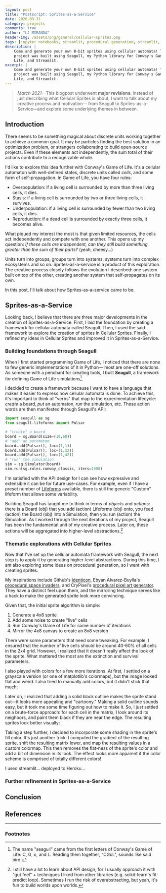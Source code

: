 ```yaml
---
layout: post
title: "Postscript: Sprites-as-a-Service"
date: 2020-03-31
category: projects
comments: true
author: "LJ MIRANDA"
header-img: /assets/png/general/cellular-sprites.png
tags: [jupyter notebooks, streamlit, procedural generation, streamlit, seagull, cellular automata, pixel art, 8-bit, sprites]
description: |
    Come and generate your own 8-bit sprites using cellular automata! This
    project was built using Seagull, my Python library for Conway's Game of
    Life, and Streamlit.
excerpt: |
    Come and generate your own 8-bit sprites using cellular automata! This
    project was built using Seagull, my Python library for Conway's Game of
    Life, and Streamlit.
---
```


> *March 2021*&mdash;This blogpost underwent **major revisions**. Instead of just describing what
> Cellular Sprites is about, I want to talk about my creative process and
> motivation&mdash; from Seagull to Sprites-as-a-Service&mdash;and explore some
> underlying themes in between.

## Introduction

There seems to be something magical about discrete units working together to
achieve a common goal. It may be particles finding the best solution in an
optimization problem, or strangers collaborating to build open-source projects.
Even if these elements act independently, the sum total of their actions
contribute to a recognizable whole.

<!-- TODO: ASSETS maybe GIF of particles from pyswarms, and open-source stuff -->

I'd like to explore this idea further with Conway's Game of Life. It's a
cellular automaton with well-defined states, discrete units called *cells*, and
some form of self-propagation. In Game of Life, you have four rules:
* Overpopulation: if a living cell is surrounded by more than three living cells, it dies.
* Stasis: if a living cell is surrounded by two or three living cells, it survives.
* Underpopulation: if a living cell is surrounded by fewer than two living cells, it dies.
* Reproduction: if a dead cell is surrounded by exactly three cells, it becomes alive.

<!-- TODO: CITE cite jakevdp blogpost -->

What piqued my interest the most is that given limited resources, the cells act
independently and compete with one another. This opens up my question: *if
these cells are independent, can they still build something greater than the
sum of their parts?* (yeah, cheesy...)

Units turn into groups, groups turn into systems, systems turn into complex
ecosystems and so on. Sprites-as-a-service is a product of this exploration.
The creative process closely follows the evolution I described: one system
built on top of the other, creating another system that self-propagates on its
own. 

In this post, I'll talk about how Sprites-as-a-service came to be. 

## Sprites-as-a-Service

Looking back, I believe that there are three major developments in the creation
of Sprites-as-a-Service. First, I laid the foundation by creating a framework
for cellular automata called Seagull. Then, I used the said framework to
explore the creation of sprites in Cellular Sprites. Finally, I refined my
ideas in Cellular Sprites and improved it in Sprites-as-a-Service.

<!-- TODO: show logos and maybe changes in UI -->


### Building foundations through Seagull

When I first started programming Game of Life, I noticed that there are none to
few generic implementations of it in Python&mdash; most are one-off solutions.
As someone with a penchant for creating tools, I built **Seagull**, a
framework for defining Game of Life simulations[^1]. 

I decided to create a framework because I want to have a language that makes it
easier to express how cellular automata is done. To achieve this, it's
important to think of "verbs" that map to the experimentation lifecycle:
*create* a board, *put* an automaton, *run* the simulation, etc. These action
words are then manifested through Seagull's API:

```python
import seagull as sg
from seagull.lifeforms import Pulsar

# "create" a board
board = sg.Board(size=(19,60))
# "add" an automaton
board.add(Pulsar(), loc=(1,1))
board.add(Pulsar(), loc=(1,22))
board.add(Pulsar(), loc=(1,42))
# "run" the simulation
sim = sg.Simulator(board)
sim.run(sg.rules.conway_classic, iters=1000)
```

<!-- TODO: show output of the code here -->

I'm satisfied with the API design for I can see how expressive and extensible
it can be for future use-cases. For example, even if I have a preset number of
[Lifeforms](https://pyseagull.readthedocs.io/en/latest/api/seagull.lifeforms.html)
available, there is still the generic "Custom" lifeform that allows some variability.

Building Seagull has taught me to think in terms of *objects* and
*actions*: there is a Board (obj) that you add (action) Lifeforms (obj) onto,
you feed (action) the Board (obj) into a Simulation, then you run (action) the
Simulation. As I worked through the next iterations of my project, Seagull has
been the fundamental unit of my creative process. Later on, these actions will
be aggregated into higher-level abstractions.[^2] 

<!-- TODO: illustration of adding something on the board, not pixelated! use inkscape
-->

### Thematic explorations with Cellular Sprites

Now that I've set up the cellular automata framework with Seagull, the next
step is to apply it by generating higher-level abstractions. During this time,
I am also exploring some ideas on procedural generation, so I went with
creating sprites.

My inspirations include Github's
[identicon](https://github.blog/2013-08-14-identicons/), Ebyan Alvarez-Buylla's
[procedural space
invaders](http://www.nolithius.com/articles/procedural-art/procedural-space-invaders),
and CryPixel's [procedural pixel art generator](https://crypixels.com/). They
have a distinct feel upon them, and the mirroring technique serves like a hack
to make the generated sprite look more convincing.

Given that, the initial sprite algorithm is simple:
1. Generate a 4x8 sprite
2. Add some noise to create "live" cells
3. Run Conway's Game of Life for some number of iterations
4. Mirror the 4x8 canvas to create an 8x8 version

There were some parameters that need some tweaking. For example, I ensured that
the number of live cells should be around 40-60% of all cells in the 2x4 grid.
However, I realized that it doesn't really affect the look of the sprite. What
mattered the most are the extinction and survival parameters.


<!-- TODO: add paragraph about extinction and survival -->


I also played with colors for a few more iterations. At first, I settled on a
grayscale version (or one of matplotlib's colormaps), but the image looked flat
and weird. I also tried to manually add colors, but it didn't stick that much:

<!-- show black and white image, show colormap image -->

Later on, I realized that adding a solid black outline makes the sprite stand
out&mdash;it looks more appealing and "cartoony." Making a solid outline sounds
easy, but it took me some time figuring out how to make it. So, I just settled
on a brute-force approach: for each cell in the matrix, I look around its
neighbors, and paint them black if they are near the edge. The resulting
sprites look better visually: 

<!-- show sprites with outline -->

Taking a step further, I decided to incorporate some shading in the sprite's
fill color. It's just another trick: I computed the gradient of the resulting
sprite, shift the resulting matrix lower, and map the resulting values in a
custom colormap. This then removes the flat-ness of the sprite's color and add
a bit of dimension in its look. The effect looks more apparent if the color
scheme is comprised of totally different colors!

<!-- show sprites with gradient (totally diff colors!) -->

I used streamlit... deployed to Heroku...

### Further refinement in Sprites-as-a-Service

<!--
Sprites as a service as a refinement of cellular sprites
- Not just using streamlit, i'm using a dedicated frontend
- More attuned to its brand and packaging
-->


## Conclusion

<!--
I admit that surfacing these themes were done in retrospect. I'm not fully
conscious of this eventual goal when building sprites-as-a-service. Connecting
dots in a line, etc.


maybe talk a bit about procgen art.
-->





<!--
<iframe src="https://cellular-sprites.herokuapp.com" width="700" height="600">
  <p>Your browser does not support iframes.</p>
</iframe>
-->

## References


---

### Footnotes

[^1]: The name "seagull" came from the first letters of Conway's Game of Life: C, G, o, and L. Reading them together, "CGoL", sounds like said bird.
[^2]: I still have a lot to learn about API design, for I usually approach it with "gut feel" + techniques I liked from other libraries (e.g. scikit-learn's fit-predict loop). Sometimes I run the risk of overabstracting, but yeah, it's fun to build worlds upon worlds.
